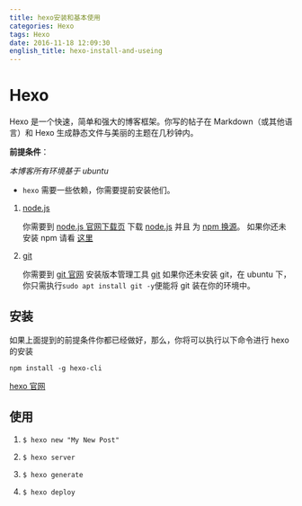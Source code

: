 ```yaml
---
title: hexo安装和基本使用
categories: Hexo
tags: Hexo
date: 2016-11-18 12:09:30
english_title: hexo-install-and-useing
---
```


Hexo
====

Hexo 是一个快速，简单和强大的博客框架。你写的帖子在 Markdown（或其他语言）和 Hexo 生成静态文件与美丽的主题在几秒钟内。

**前提条件**：

*本博客所有环境基于 ubuntu*

- `hexo` 需要一些依赖，你需要提前安装他们。
1. [node.js](https://nodejs.org)

    你需要到 [node.js 官网下载页](https://nodejs.org/en/download/) 下载 [node.js](https://nodejs.org)
并且 为 [npm 换源](/开发者手册/common-package-management-tool-for-source/)。
如果你还未安装 npm 请看 [这里](/nodeJs/环境搭建/nodejs-install/)

2. [git](http://git-scm.com)

    你需要到 [git 官网](http://git-scm.com) 安装版本管理工具 [git](http://git-scm.com)
如果你还未安装 git，在 ubuntu 下，你只需执行`sudo apt install git -y`便能将 git 装在你的环境中。


安装
----

如果上面提到的前提条件你都已经做好，那么，你将可以执行以下命令进行 hexo 的安装

`npm install -g hexo-cli`

[hexo 官网](https://hexo.io/zh/docs/)


使用
----

1. `$ hexo new "My New Post"`

2. `$ hexo server`

3. `$ hexo generate`

4. `$ hexo deploy`
